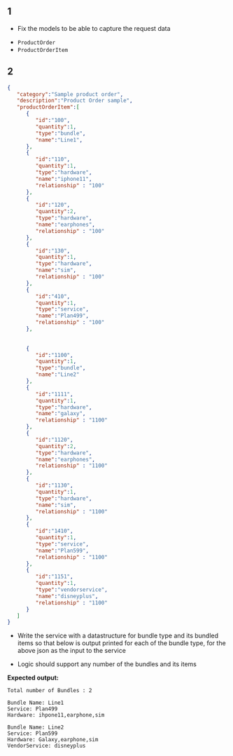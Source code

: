 

## 1 

* Fix the models to be able to capture the request data

 - `ProductOrder`
 - `ProductOrderItem` 


## 2



```json
{   
   "category":"Sample product order",
   "description":"Product Order sample",
   "productOrderItem":[
      {
         "id":"100",
         "quantity":1,
         "type":"bundle",
         "name":"Line1",         
      },
      {
         "id":"110",
         "quantity":1,
         "type":"hardware",
         "name":"iphone11",
         "relationship" : "100"         
      },
      {
         "id":"120",
         "quantity":2,
         "type":"hardware",
         "name":"earphones",
         "relationship" : "100"         
      },
      {
         "id":"130",
         "quantity":1,
         "type":"hardware",
         "name":"sim",
         "relationship" : "100"         
      },
      {
         "id":"410",
         "quantity":1,
         "type":"service",
         "name":"Plan499",
         "relationship" : "100"         
      },
      
      
      {
         "id":"1100",
         "quantity":1,
         "type":"bundle",
         "name":"Line2"         
      },
      {
         "id":"1111",
         "quantity":1,
         "type":"hardware",
         "name":"galaxy",
         "relationship" : "1100"                  
      },
      {
         "id":"1120",
         "quantity":2,
         "type":"hardware",
         "name":"earphones",
         "relationship" : "1100"
      },
      {
         "id":"1130",
         "quantity":1,
         "type":"hardware",
         "name":"sim",
         "relationship" : "1100"
      },
      {
         "id":"1410",
         "quantity":1,
         "type":"service",
         "name":"Plan599",
         "relationship" : "1100"
      },
      {
         "id":"1151",
         "quantity":1,
         "type":"vendorservice",
         "name":"disneyplus",
         "relationship" : "1100"
      }            
   ]
}

```



* Write the service with a datastructure for bundle type and its bundled items so that below is output printed for each of the bundle type, for the above json as the input to the service

* Logic should support any number of the bundles and its items


**Expected output:**

```
Total number of Bundles : 2 

Bundle Name: Line1
Service: Plan499
Hardware: ihpone11,earphone,sim

Bundle Name: Line2
Service: Plan599
Hardware: Galaxy,earphone,sim
VendorService: disneyplus

```
